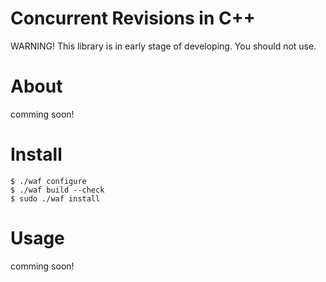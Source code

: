 # Concurrent Revisions in C++ #

WARNING! This library is in early stage of developing. You should not use.

# About

comming soon!

# Install

    $ ./waf configure
    $ ./waf build --check
    $ sudo ./waf install

# Usage

comming soon!
